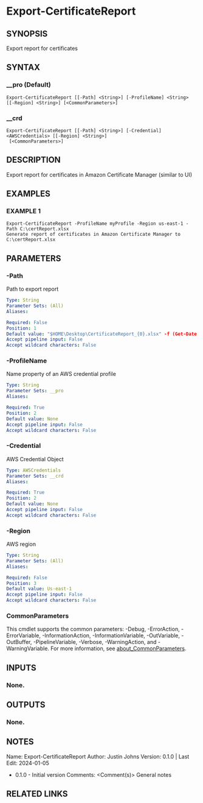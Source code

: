 # Export-CertificateReport

## SYNOPSIS
Export report for certificates

## SYNTAX

### __pro (Default)
```
Export-CertificateReport [[-Path] <String>] [-ProfileName] <String> [[-Region] <String>] [<CommonParameters>]
```

### __crd
```
Export-CertificateReport [[-Path] <String>] [-Credential] <AWSCredentials> [[-Region] <String>]
 [<CommonParameters>]
```

## DESCRIPTION
Export report for certificates in Amazon Certificate Manager (similar to UI)

## EXAMPLES

### EXAMPLE 1
```
Export-CertificateReport -ProfileName myProfile -Region us-east-1 -Path C:\certReport.xlsx
Generate report of certificates in Amazon Certificate Manager to C:\certReport.xlsx
```

## PARAMETERS

### -Path
Path to export report

```yaml
Type: String
Parameter Sets: (All)
Aliases:

Required: False
Position: 1
Default value: "$HOME\Desktop\CertificateReport_{0}.xlsx" -f (Get-Date -Format FileDateTime)
Accept pipeline input: False
Accept wildcard characters: False
```

### -ProfileName
Name property of an AWS credential profile

```yaml
Type: String
Parameter Sets: __pro
Aliases:

Required: True
Position: 2
Default value: None
Accept pipeline input: False
Accept wildcard characters: False
```

### -Credential
AWS Credential Object

```yaml
Type: AWSCredentials
Parameter Sets: __crd
Aliases:

Required: True
Position: 2
Default value: None
Accept pipeline input: False
Accept wildcard characters: False
```

### -Region
AWS region

```yaml
Type: String
Parameter Sets: (All)
Aliases:

Required: False
Position: 3
Default value: Us-east-1
Accept pipeline input: False
Accept wildcard characters: False
```

### CommonParameters
This cmdlet supports the common parameters: -Debug, -ErrorAction, -ErrorVariable, -InformationAction, -InformationVariable, -OutVariable, -OutBuffer, -PipelineVariable, -Verbose, -WarningAction, and -WarningVariable. For more information, see [about_CommonParameters](http://go.microsoft.com/fwlink/?LinkID=113216).

## INPUTS

### None.
## OUTPUTS

### None.
## NOTES
Name:     Export-CertificateReport
Author:   Justin Johns
Version:  0.1.0 | Last Edit: 2024-01-05
- 0.1.0 - Initial version
Comments: \<Comment(s)\>
General notes

## RELATED LINKS
